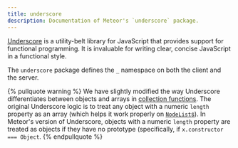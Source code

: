 ```yaml
---
title: underscore
description: Documentation of Meteor's `underscore` package.
---
```


[Underscore](http://underscorejs.org/) is a utility-belt library for
JavaScript that provides support for functional programming. It is
invaluable for writing clear, concise JavaScript in a functional style.

The `underscore` package defines the `_` namespace on both the client
and the server.


{% pullquote warning %}
We have slightly modified the way Underscore differentiates between
objects and arrays in [collection functions](http://underscorejs.org/#each).
The original Underscore logic is to treat any object with a numeric `length`
property as an array (which helps it work properly on
[`NodeList`s](https://developer.mozilla.org/en-US/docs/Web/API/NodeList)).
In Meteor's version of Underscore, objects with a numeric `length` property
are treated as objects if they have no prototype (specifically, if
`x.constructor === Object`.
{% endpullquote %}
